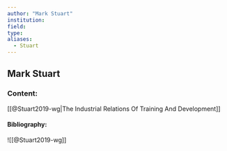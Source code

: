 ```yaml
---
author: "Mark Stuart"
institution:
field:
type:
aliases:
  - Stuart
---
```


## Mark Stuart

### Content:
[[@Stuart2019-wg|The Industrial Relations Of Training And Development]]

#### Bibliography:

![[@Stuart2019-wg]]